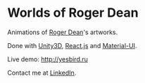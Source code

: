# Worlds of Roger Dean

Animations of [Roger Dean](https://www.rogerdean.com/)'s artworks.

Done with [Unity3D](https://unity.com), [React.js](https://reactjs.org/) and [Material-UI](https://material-ui.com/).

Live demo: http://yesbird.ru

Contact me at [LinkedIn](https://www.linkedin.com/in/sergey-yanenko-57b21a96/).
